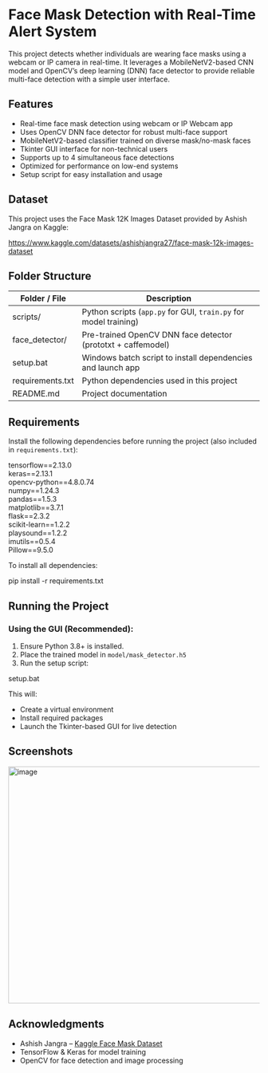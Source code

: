 # Face Mask Detection with Real-Time Alert System

This project detects whether individuals are wearing face masks using a webcam or IP camera in real-time. It leverages a MobileNetV2-based CNN model and OpenCV’s deep learning (DNN) face detector to provide reliable multi-face detection with a simple user interface.

## Features

- Real-time face mask detection using webcam or IP Webcam app
- Uses OpenCV DNN face detector for robust multi-face support
- MobileNetV2-based classifier trained on diverse mask/no-mask faces
- Tkinter GUI interface for non-technical users
- Supports up to 4 simultaneous face detections
- Optimized for performance on low-end systems
- Setup script for easy installation and usage

## Dataset

This project uses the Face Mask 12K Images Dataset provided by Ashish Jangra on Kaggle:

https://www.kaggle.com/datasets/ashishjangra27/face-mask-12k-images-dataset

## Folder Structure

| Folder / File                  | Description |
|-------------------------------|-------------|
| scripts/                      | Python scripts (`app.py` for GUI, `train.py` for model training) |
| face_detector/                | Pre-trained OpenCV DNN face detector (prototxt + caffemodel) |
| setup.bat                     | Windows batch script to install dependencies and launch app |
| requirements.txt              | Python dependencies used in this project |
| README.md                     | Project documentation |

## Requirements

Install the following dependencies before running the project (also included in `requirements.txt`):

tensorflow==2.13.0  
keras==2.13.1  
opencv-python==4.8.0.74  
numpy==1.24.3  
pandas==1.5.3  
matplotlib==3.7.1  
flask==2.3.2  
scikit-learn==1.2.2  
playsound==1.2.2  
imutils==0.5.4  
Pillow==9.5.0

To install all dependencies:

pip install -r requirements.txt

## Running the Project

### Using the GUI (Recommended):

1. Ensure Python 3.8+ is installed.
2. Place the trained model in `model/mask_detector.h5`
3. Run the setup script:

setup.bat

This will:
- Create a virtual environment
- Install required packages
- Launch the Tkinter-based GUI for live detection

## Screenshots

<img width="635" height="475" alt="image" src="https://github.com/user-attachments/assets/010bae11-b460-4c62-a1c5-d22c3087f9ea" />


## Acknowledgments

- Ashish Jangra – [Kaggle Face Mask Dataset](https://www.kaggle.com/datasets/ashishjangra27/face-mask-12k-images-dataset)
- TensorFlow & Keras for model training
- OpenCV for face detection and image processing
